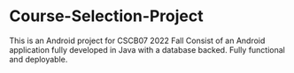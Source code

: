 # Course-Selection-Project
This is an Android project for CSCB07 2022 Fall
Consist of an Android application fully developed in Java with a database backed.
Fully functional and deployable.
